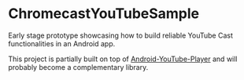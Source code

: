 # ChromecastYouTubeSample

Early stage prototype showcasing how to build reliable YouTube Cast functionalities in an Android app.

This project is partially built on top of [Android-YouTube-Player](https://github.com/PierfrancescoSoffritti/Android-YouTube-Player) and will probably become a complementary library.
